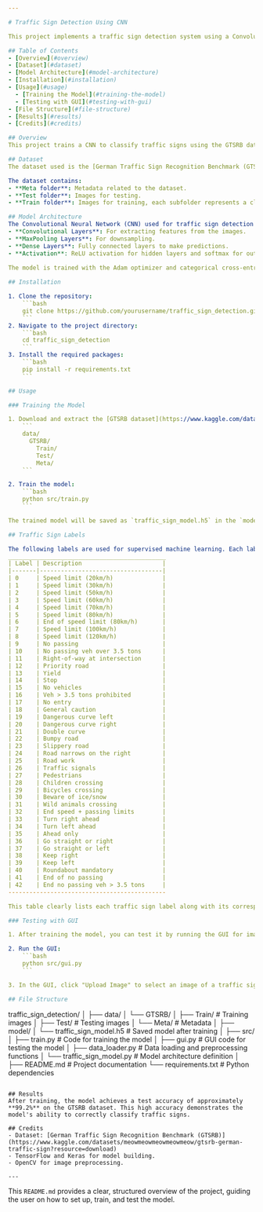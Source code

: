 ```yaml
---

# Traffic Sign Detection Using CNN

This project implements a traffic sign detection system using a Convolutional Neural Network (CNN) and the German Traffic Sign Recognition Benchmark (GTSRB) dataset. The system is capable of detecting traffic signs from images and classifying them based on trained models.

## Table of Contents
- [Overview](#overview)
- [Dataset](#dataset)
- [Model Architecture](#model-architecture)
- [Installation](#installation)
- [Usage](#usage)
  - [Training the Model](#training-the-model)
  - [Testing with GUI](#testing-with-gui)
- [File Structure](#file-structure)
- [Results](#results)
- [Credits](#credits)

## Overview
This project trains a CNN to classify traffic signs using the GTSRB dataset. The model achieves high accuracy on the test set and can be used to classify traffic signs from user-uploaded images through a simple GUI.

## Dataset
The dataset used is the [German Traffic Sign Recognition Benchmark (GTSRB)](https://www.kaggle.com/datasets/meowmeowmeowmeowmeow/gtsrb-german-traffic-sign?resource=download), which contains over 50,000 images of 43 different types of traffic signs. 

The dataset contains:
- **Meta folder**: Metadata related to the dataset.
- **Test folder**: Images for testing.
- **Train folder**: Images for training, each subfolder represents a class.

## Model Architecture
The Convolutional Neural Network (CNN) used for traffic sign detection consists of:
- **Convolutional Layers**: For extracting features from the images.
- **MaxPooling Layers**: For downsampling.
- **Dense Layers**: Fully connected layers to make predictions.
- **Activation**: ReLU activation for hidden layers and softmax for output layer.
  
The model is trained with the Adam optimizer and categorical cross-entropy loss.

## Installation

1. Clone the repository:
    ```bash
    git clone https://github.com/yourusername/traffic_sign_detection.git
    ```
2. Navigate to the project directory:
    ```bash
    cd traffic_sign_detection
    ```
3. Install the required packages:
    ```bash
    pip install -r requirements.txt
    ```

## Usage

### Training the Model

1. Download and extract the [GTSRB dataset](https://www.kaggle.com/datasets/meowmeowmeowmeowmeow/gtsrb-german-traffic-sign?resource=download) into the `data` directory of the project. Ensure the structure is as follows:
    ```
    data/
      GTSRB/
        Train/
        Test/
        Meta/
    ```

2. Train the model:
    ```bash
    python src/train.py
    ```

The trained model will be saved as `traffic_sign_model.h5` in the `model/` directory.

## Traffic Sign Labels

The following labels are used for supervised machine learning. Each label corresponds to a specific traffic sign in the dataset:
_____________________________________________
| Label | Description                       |
|-------|-----------------------------------|
| 0     | Speed limit (20km/h)              |
| 1     | Speed limit (30km/h)              |
| 2     | Speed limit (50km/h)              |
| 3     | Speed limit (60km/h)              |
| 4     | Speed limit (70km/h)              |
| 5     | Speed limit (80km/h)              |
| 6     | End of speed limit (80km/h)       |
| 7     | Speed limit (100km/h)             |
| 8     | Speed limit (120km/h)             |
| 9     | No passing                        |
| 10    | No passing veh over 3.5 tons      |
| 11    | Right-of-way at intersection      |
| 12    | Priority road                     |
| 13    | Yield                             |
| 14    | Stop                              |
| 15    | No vehicles                       |
| 16    | Veh > 3.5 tons prohibited         |
| 17    | No entry                          |
| 18    | General caution                   |
| 19    | Dangerous curve left              |
| 20    | Dangerous curve right             |
| 21    | Double curve                      |
| 22    | Bumpy road                        |
| 23    | Slippery road                     |
| 24    | Road narrows on the right         |
| 25    | Road work                         |
| 26    | Traffic signals                   |
| 27    | Pedestrians                       |
| 28    | Children crossing                 |
| 29    | Bicycles crossing                 |
| 30    | Beware of ice/snow                |
| 31    | Wild animals crossing             |
| 32    | End speed + passing limits        |
| 33    | Turn right ahead                  |
| 34    | Turn left ahead                   |
| 35    | Ahead only                        |
| 36    | Go straight or right              |
| 37    | Go straight or left               |
| 38    | Keep right                        |
| 39    | Keep left                         |
| 40    | Roundabout mandatory              |
| 41    | End of no passing                 |
| 42    | End no passing veh > 3.5 tons     |
---------------------------------------------

This table clearly lists each traffic sign label along with its corresponding description. Only these Traffics signs are trained as mentioned by supervised learning

### Testing with GUI

1. After training the model, you can test it by running the GUI for image testing.

2. Run the GUI:
    ```bash
    python src/gui.py
    ```

3. In the GUI, click "Upload Image" to select an image of a traffic sign. The model will classify the image and display the predicted traffic sign.

## File Structure
```
traffic_sign_detection/
│
├── data/
│   └── GTSRB/
│       ├── Train/        # Training images
│       ├── Test/         # Testing images
│       └── Meta/         # Metadata
│
├── model/
│   └── traffic_sign_model.h5  # Saved model after training
│
├── src/
│   ├── train.py          # Code for training the model
│   ├── gui.py            # GUI code for testing the model
│   ├── data_loader.py    # Data loading and preprocessing functions
│   └── traffic_sign_model.py # Model architecture definition
│
├── README.md             # Project documentation
└── requirements.txt      # Python dependencies
```

## Results
After training, the model achieves a test accuracy of approximately **99.2%** on the GTSRB dataset. This high accuracy demonstrates the model's ability to correctly classify traffic signs.

## Credits
- Dataset: [German Traffic Sign Recognition Benchmark (GTSRB)](https://www.kaggle.com/datasets/meowmeowmeowmeowmeow/gtsrb-german-traffic-sign?resource=download)
- TensorFlow and Keras for model building.
- OpenCV for image preprocessing.

---
```


This `README.md` provides a clear, structured overview of the project, guiding the user on how to set up, train, and test the model.
